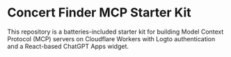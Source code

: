 # Concert Finder MCP Starter Kit

This repository is a batteries-included starter kit for building Model Context Protocol (MCP) servers on Cloudflare Workers with Logto authentication and a React-based ChatGPT Apps widget.